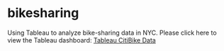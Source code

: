 # bikesharing
Using Tableau to analyze bike-sharing data in NYC. Please click here to view the Tableau dashboard: [Tableau CitiBike Data](https://public.tableau.com/app/profile/jonathan.brown2419/viz/NYCCitibikeAnalysis_16394393151220/NYCCitibikeStory?publish=yes)
